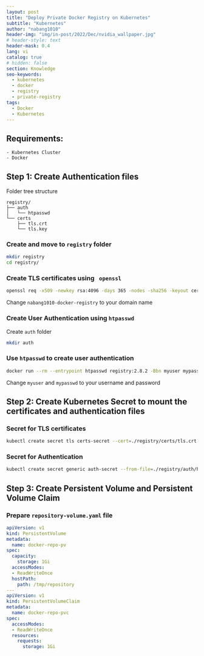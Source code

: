 ```yaml
---
layout: post
title: "Deploy Private Docker Registry on Kubernetes"
subtitle: "Kubernetes"
author: "nabang1010"
header-img: "img/in-post/2022/Dec/nvidia_wallpaper.jpg"
# header-style: text
header-mask: 0.4
lang: vi
catalog: true
# hidden: false
section: Knowledge
seo-keywords:
  - kubernetes
  - docker
  - registry
  - private-registry
tags:
  - Docker
  - Kubernetes
---
```



## Requirements:
    - Kubernetes Cluster
    - Docker

## Step 1: Create Authentication files

Folder tree structure

```
registry/
├── auth
│   └── htpasswd
└── certs
    ├── tls.crt
    └── tls.key
```
### Create and move to `registry` folder

```bash
mkdir registry
cd registry/
```
### Create TLS certificates using ` openssl`

```bash
openssl req -x509 -newkey rsa:4096 -days 365 -nodes -sha256 -keyout certs/tls.key -out certs/tls.crt -subj "/CN=nabang1010-docker-registry" -addext "subjectAltName = DNS:nabang1010-docker-registry"
```
Change `nabang1010-docker-registry` to your domain name

### Create User Authentication using `htpasswd`

Create `auth` folder

```bash
mkdir auth
```

### Use `htpasswd` to create user authentication

```bash
docker run --rm --entrypoint htpasswd registry:2.8.2 -Bbn myuser mypasswd > auth/htpasswd
```
Change `myuser` and `mypasswd` to your username and password

## Step 2: Create Kubernetes Secret to mount the certificates and authentication files

### Secret for TLS certificates

```bash
kubectl create secret tls certs-secret --cert=./registry/certs/tls.crt --key=./registry/certs/tls.key
```
### Secret for Authentication

```bash
kubectl create secret generic auth-secret --from-file=./registry/auth/htpasswd
```
## Step 3: Create Persistent Volume and Persistent Volume Claim

### Prepare `repository-volume.yaml` file


```yaml
apiVersion: v1
kind: PersistentVolume
metadata:
  name: docker-repo-pv
spec:
  capacity:
    storage: 1Gi
  accessModes:
  - ReadWriteOnce
  hostPath:
    path: /tmp/repository
---
apiVersion: v1
kind: PersistentVolumeClaim
metadata:
  name: docker-repo-pvc
spec:
  accessModes:
  - ReadWriteOnce
  resources:
    requests:
      storage: 1Gi
```


```bash

```

```bash
```

```bash
```

```bash
```

```bash
```







